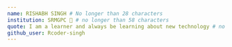 ```yaml
---
name: RISHABH SINGH # No longer than 28 characters
institution: SRMGPC 🚩 # no longer than 58 characters
quote: I am a learner and always be learning about new technology # no longer than 100 characters, avoid using quotes(") to guarantee the format remains the same.
github_user: Rcoder-singh
---
```

